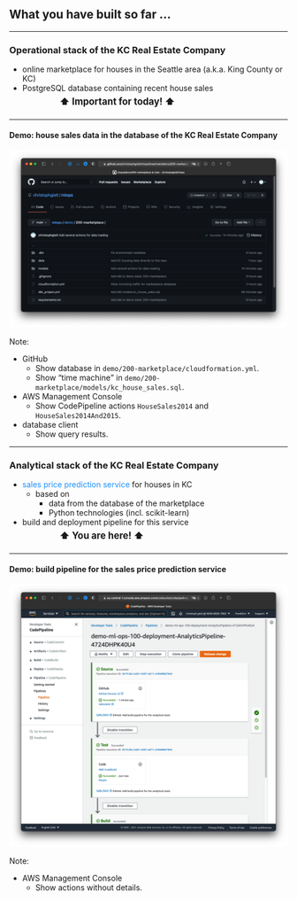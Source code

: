 ## What you have built so far &hellip;

---

### Operational stack of the KC Real Estate Company

- online marketplace for houses in the Seattle area (a.k.a. King County or KC)
- PostgreSQL database containing recent house sales<br/>
  <strong class="fragment" data-fragment-index="2" style="font-size:1.2em; line-height:2em; margin-left:4em">
  <span class="fragment highlight-red" data-fragment-index="2">⬆&nbsp;Important for today!&nbsp;⬆</span>
  </strong>

---

#### Demo: house sales data in the database of the KC Real Estate Company

[![The operational stack contains different versions of the house sales data.](images/operational-stack.png)](https://github.com/christophgietl/mlops/tree/main/demo/200-marketplace)

Note:

- GitHub
    - Show database in `demo/200-marketplace/cloudformation.yml`.
    - Show <q>time machine</q> in `demo/200-marketplace/models/kc_house_sales.sql`.
- AWS Management Console
    - Show CodePipeline actions `HouseSales2014` and `HouseSales2014And2015`.
- database client
    - Show query results.

---

### Analytical stack of the KC Real Estate Company

<ul>
    <li>
        <span style="color: #1b91ff">sales price prediction service</span>
        for houses in KC
        <ul>
            <li>based on
                <ul>
                    <li>data from the database of the marketplace</li>
                    <li>Python technologies (incl. scikit-learn)</li>
                </ul>
            </li>
        </ul>
    </li>
    <li>
        build and deployment pipeline for this service<br/>
        <strong class="fragment" data-fragment-index="1" style="font-size:1.2em; line-height:2em; margin-left:4em">
            <span class="fragment highlight-red" data-fragment-index="1">⬆&nbsp;You are here!&nbsp;⬆</span>
        </strong>
</ul>

---

#### Demo: build pipeline for the sales price prediction service

[![The build pipeline already contains code tests.](images/analytical-build-pipeline.png)](https://eu-central-1.console.aws.amazon.com/codesuite/codepipeline/pipelines/demo-ml-ops-100-deployment-AnalyticsPipeline-ECSMATJSZVAM/view?region=eu-central-1)

Note:

- AWS Management Console
    - Show actions without details.
